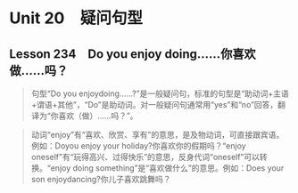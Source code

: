 ﻿ # Unit 20　疑问句型
 ## Lesson 234　Do you enjoy doing……你喜欢做……吗？
 
> 句型“Do you enjoydoing……?”是一般疑问句，标准的句型是“助动词+主语+谓语+其他”，“Do”是助动词。对一般疑问句通常用“yes”和“no”回答，翻译为“你喜欢（做）……吗？”。

> 动词“enjoy”有“喜欢、欣赏、享有”的意思，是及物动词，可直接跟宾语。例如：Doyou enjoy your holiday?你喜欢你的假期吗？“enjoy oneself”有“玩得高兴、过得快乐”的意思，反身代词“oneself”可以转换。“enjoy doing something”是“喜欢做什么”的意思。例如：Does your son enjoydancing?你儿子喜欢跳舞吗？


 